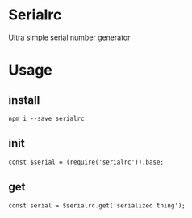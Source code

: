 # Serialrc

Ultra simple serial number generator

# Usage

## install 

```
npm i --save serialrc
```

## init

```
const $serial = (require('serialrc')).base;
```

## get

```
const serial = $serialrc.get('serialized thing');
```

